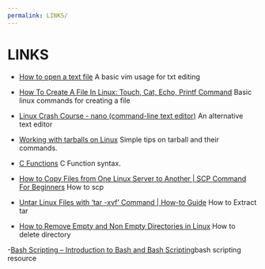 ```yaml
---
permalink: LINKS/
---
```

# LINKS


- [How to open a text file](https://askubuntu.com/questions/261900/how-do-i-open-a-text-file-in-my-terminal)
A basic vim usage for txt editing

- [How To Create A File In Linux: Touch, Cat, Echo, Printf Command](https://unstop.com/blog/how-to-create-a-file-in-linux)
Basic linux commands for creating a file

- [Linux Crash Course - nano (command-line text editor)](https://www.youtube.com/watch?v=DLeATFgGM-A&ab_channel=LearnLinuxTV)
An alternative text editor

- [Working with tarballs on Linux](https://www.networkworld.com/article/966808/working-with-tarballs-on-linux.html)
Simple tips on tarball and their commands.

- [C Functions](https://www.geeksforgeeks.org/c-functions/)
C Function syntax.

- [How to Copy Files from One Linux Server to Another | SCP Command For Beginners](https://www.youtube.com/watch?v=7K3tAhArPUY)
How to scp

- [Untar Linux Files with ‘tar -xvf’ Command | How-to Guide](https://ioflood.com/blog/untar-linux-command/)
How to Extract tar

- [How to Remove Empty and Non Empty Directories in Linux](https://dev.to/smpnjn/how-to-remove-empty-and-non-empty-directories-in-linux-2pi2)
How to delete directory


-[Bash Scripting – Introduction to Bash and Bash Scripting](https://www.geeksforgeeks.org/bash-scripting-introduction-to-bash-and-bash-scripting/)bash scripting resource



